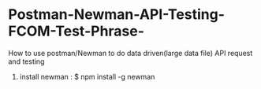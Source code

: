 # Postman-Newman-API-Testing-FCOM-Test-Phrase-
How to use postman/Newman to do data driven(large data file) API request and testing 



1) install newman : 
$ npm install -g newman
